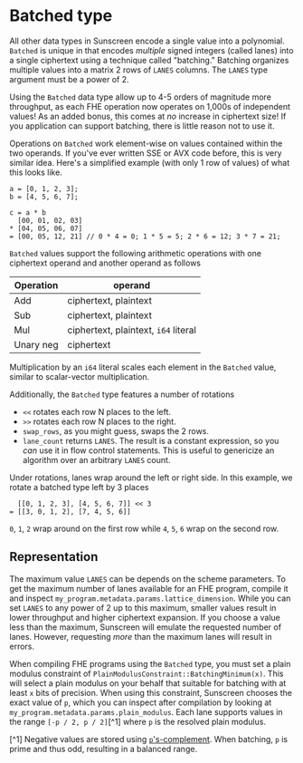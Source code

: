 # Batched type
All other data types in Sunscreen encode a single value into a polynomial. `Batched` is unique in that encodes *multiple* signed integers (called lanes) into a single ciphertext using a technique called "batching." Batching organizes multiple values into a matrix 2 rows of `LANES` columns. The `LANES` type argument must be a power of 2.

Using the `Batched` data type allow up to 4-5 orders of magnitude more throughput, as each FHE operation now operates on 1,000s of independent values! As an added bonus, this comes at *no* increase in ciphertext size! If you application can support batching, there is little reason not to use it.

Operations on `Batched` work element-wise on values contained within the two operands. If you've ever written SSE or AVX code before, this is very similar idea. Here's a simplified example (with only 1 row of values) of what this looks like.

```ignore
a = [0, 1, 2, 3];
b = [4, 5, 6, 7];

c = a * b
  [00, 01, 02, 03]
* [04, 05, 06, 07]
= [00, 05, 12, 21] // 0 * 4 = 0; 1 * 5 = 5; 2 * 6 = 12; 3 * 7 = 21;
```

`Batched` values support the following arithmetic operations with one ciphertext operand and another operand as follows

Operation | operand
----------|----------------------
Add       | ciphertext, plaintext
Sub       | ciphertext, plaintext
Mul       | ciphertext, plaintext, `i64` literal
Unary neg | ciphertext

Multiplication by an `i64` literal scales each element in the `Batched` value, similar to scalar-vector multiplication.

Additionally, the `Batched` type features a number of rotations
* `<<` rotates each row N places to the left.
* `>>` rotates each row N places to the right.
* `swap_rows`, as you might guess, swaps the 2 rows.
* `lane_count` returns `LANES`. The result is a constant expression, so you *can* use it in flow control statements. This is useful to genericize an algorithm over an arbitrary `LANES` count.

Under rotations, lanes wrap around the left or right side. In this example, we rotate a batched type left by 3 places

```ignore
  [[0, 1, 2, 3], [4, 5, 6, 7]] << 3
= [[3, 0, 1, 2], [7, 4, 5, 6]]
```
`0`, `1`, `2` wrap around on the first row while `4`, `5`, `6` wrap on the second row.


## Representation
The maximum value `LANES` can be depends on the scheme parameters. To get the maximum number of lanes available for an FHE program, compile it and inspect `my_program.metadata.params.lattice_dimension`. While you can set `LANES` to any power of 2 up to this maximum, smaller values result in lower throughput and higher ciphertext expansion. If you choose a value less than the maximum, Sunscreen will emulate the requested number of lanes. However, requesting *more* than the maximum lanes will result in errors.

When compiling FHE programs using the `Batched` type, you must set a plain modulus constraint of `PlainModulusConstraint::BatchingMinimum(x)`. This will select a plain modulus on your behalf that suitable for batching with at least `x` bits of precision. When using this constraint, Sunscreen chooses the exact value of `p`, which you can inspect after compilation by looking at `my_program.metadata.params.plain_modulus`. Each lane supports values in the range `[-p / 2, p / 2]`[^1] where `p` is the resolved plain modulus. 

[^1] Negative values are stored using [`p`'s-complement](https://en.wikipedia.org/wiki/Method_of_complements). When batching, `p` is prime and thus odd, resulting in a balanced range.